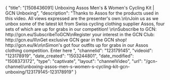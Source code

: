 {
    "title": "[1508436091] Unboxing Assos Men's & Women's Cycling Kit | GCN Unboxing",
    "description": "Thanks to Assos for the products used in this video. All views expressed are the presenter's own.\n\nJoin us as we unbox some of the latest kit from Swiss cycling clothing supplier Assos, four sets of which are up for grabs in our competition! \n\nSubscribe to GCN: http:\/\/gcn.eu\/SubscribeToGCN\nRegister your interest in the GCN Club: http:\/\/gcn.eu\/ll\nGet exclusive GCN gear in the GCN shop! http:\/\/gcn.eu\/lk\n\nSimon's got four outfits up for grabs in our Assos clothing competition. Enter here ",
    "channelid": "123179145",
    "videoid": "123178919",
    "date_created": "1503244801",
    "date_modified": "1508373172",
    "type": "captivate",
    "layout": "channelVideo",
    "url": "\/gcn-channel\/unboxing-assos-men-s-women-s-cycling-kit-gcn-unboxing\/123179145-123178919"
}